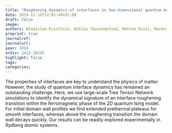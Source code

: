 ```yaml
---
title: "Roughening dynamics of interfaces in two-dimensional quantum matter"
date: 2024-12-16T12:01:49+01:00
draft: false
image: 
authors: Wladislaw Krinitsin, Niklas Tausendpfund, Matteo Rizzi, Markus Heyl, and Markus Schmitt
preprint: true
journalref:
journalurl:
year: 2024
arXiv: 2412.10145
highlight: false
tags:
categories:
---
```


The properties of interfaces are key to understand the physics of matter. However, the study of quantum interface dynamics has remained an outstanding challenge. Here, we use large-scale Tree Tensor Network simulations to identify the dynamical signature of an interface roughening transition within the ferromagnetic phase of the 2D quantum Ising model. For initial domain wall profiles we find extended prethermal plateaus for smooth interfaces, whereas above the roughening transition the domain wall decays quickly. Our results can be readily explored experimentally in Rydberg atomic systems.
